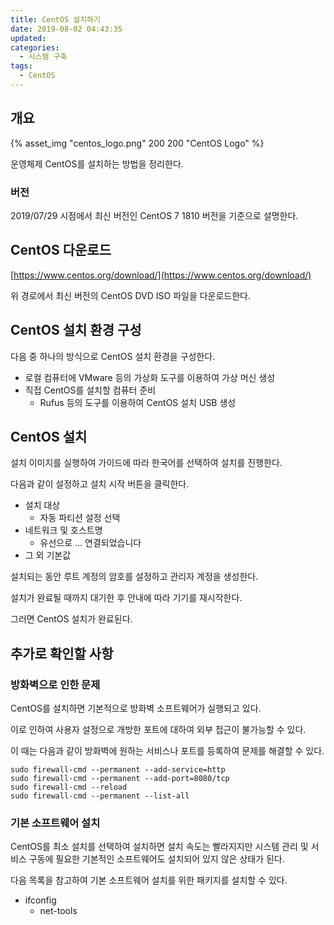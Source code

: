 ```yaml
---
title: CentOS 설치하기
date: 2019-08-02 04:43:35
updated:
categories:
  - 시스템 구축
tags:
  - CentOS
---
```


## 개요

{% asset_img "centos_logo.png" 200 200 "CentOS Logo" %}

운영체제 CentOS를 설치하는 방법을 정리한다.

### 버전

2019/07/29 시점에서 최신 버전인 CentOS 7 1810 버전을 기준으로 설명한다.

<!-- more -->

## CentOS 다운로드

[https://www.centos.org/download/](https://www.centos.org/download/)

위 경로에서 최신 버전의 CentOS DVD ISO 파일을 다운로드한다.

## CentOS 설치 환경 구성

다음 중 하나의 방식으로 CentOS 설치 환경을 구성한다.

- 로컬 컴퓨터에 VMware 등의 가상화 도구를 이용하여 가상 머신 생성
- 직접 CentOS를 설치할 컴퓨터 준비
  - Rufus 등의 도구를 이용하여 CentOS 설치 USB 생성

## CentOS 설치

설치 이미지를 실행하여 가이드에 따라 한국어를 선택하여 설치를 진행한다.

다음과 같이 설정하고 설치 시작 버튼을 클릭한다.

- 설치 대상
  - 자동 파티션 설정 선택
- 네트워크 및 호스트명
  - 유선으로 ... 연결되었습니다
- 그 외 기본값

설치되는 동안 루트 계정의 암호를 설정하고 관리자 계정을 생성한다.

설치가 완료될 때까지 대기한 후 안내에 따라 기기를 재시작한다.

그러면 CentOS 설치가 완료된다.

## 추가로 확인할 사항

### 방화벽으로 인한 문제

CentOS를 설치하면 기본적으로 방화벽 소프트웨어가 실행되고 있다.

이로 인하여 사용자 설정으로 개방한 포트에 대하여 외부 접근이 불가능할 수 있다.

이 때는 다음과 같이 방화벽에 원하는 서비스나 포트를 등록하여 문제를 해결할 수 있다.

    sudo firewall-cmd --permanent --add-service=http
    sudo firewall-cmd --permanent --add-port=8080/tcp
    sudo firewall-cmd --reload
    sudo firewall-cmd --permanent --list-all

### 기본 소프트웨어 설치

CentOS를 최소 설치를 선택하여 설치하면 설치 속도는 빨라지지만 시스템 관리 및 서비스 구동에 필요한 기본적인 소프트웨어도 설치되어 있지 않은 상태가 된다.

다음 목록을 참고하여 기본 소프트웨어 설치를 위한 패키지를 설치할 수 있다.

- ifconfig
  - net-tools
